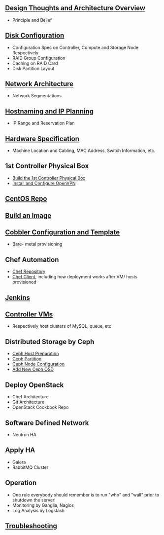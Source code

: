 ## [Design Thoughts and Architecture Overview](ArchitectureOverview.markdown)
  * Principle and Belief

## [Disk Configuration](DiskConfiguration.markdown)
  * Configuration Spec on Controller, Compute and Storage Node Respectively
  * RAID Group Configuration
  * Caching on RAID Card
  * Disk Partition Layout

## [Network Architecture](NetworkConfiguration.markdown)
  * Network Segmentations

## [Hostnaming and IP Planning](IPPlanning.markdown)
  * IP Range and Reservation Plan

## [Hardware Specification](HardwareSpec.markdown)
  * Machine Location and Cabling, MAC Address, Switch Information, etc.

## 1st Controller Physical Box
  * [Build the 1st Controller Physical Box](BuildFirstBox.markdown)
  * [Install and Configure OpenVPN](InstallAndConfigureOpenvpn.markdown)

## [CentOS Repo](CreateCentosRepo.markdown)

## [Build an Image](BuildAnImage.markdown)

## [Cobbler Configuration and Template](BuildCobblerVM.markdown)
  * Bare- metal provisioning

## Chef Automation
  * [Chef Repository](ChefRepo.markdown)
  * [Chef Client](ChefClient.markdown), including how deployment works after VM/ hosts provisioned

## [Jenkins](BuildJenkins.markdown)

## [Controller VMs](BuildControllerVM.markdown)
  * Respectively host clusters of MySQL, queue, etc

## Distributed Storage by Ceph
  * [Ceph Host Preparation](CephPrepare.markdown)
  * [Ceph Partition](CephPartition.markdown)
  * [Ceph Node Configuration](CephDistributedStorage.markdown)
  * [Add New Ceph OSD](CephAddOSD.markdown)

## Deploy OpenStack
  * Chef Architecture
  * Git Architecture
  * OpenStack Cookbook Repo

## Software Defined Network
  * Neutron HA

## Apply HA
  * Galera
  * RabbitMQ Cluster

## Operation
  * One rule everybody should remember is to run "who" and "wall" prior to shutdown the server!
  * Monitoring by Ganglia, Nagios
  * Log Analysis by Logstash

## [Troubleshooting](TroubleShooting.markdown)
